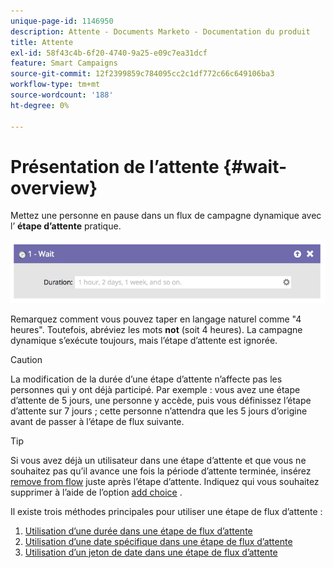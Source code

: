 ```yaml
---
unique-page-id: 1146950
description: Attente - Documents Marketo - Documentation du produit
title: Attente
exl-id: 58f43c4b-6f20-4740-9a25-e09c7ea31dcf
feature: Smart Campaigns
source-git-commit: 12f2399859c784095cc2c1df772c66c649106ba3
workflow-type: tm+mt
source-wordcount: '188'
ht-degree: 0%

---
```


# Présentation de l’attente {#wait-overview}

Mettez une personne en pause dans un flux de campagne dynamique avec l’ **étape d’attente** pratique.

![](assets/wait-overview-1.png)

Remarquez comment vous pouvez taper en langage naturel comme &quot;4 heures&quot;. Toutefois, abréviez les mots **not** (soit 4 heures). La campagne dynamique s’exécute toujours, mais l’étape d’attente est ignorée.

>[!CAUTION]
>
>La modification de la durée d’une étape d’attente n’affecte pas les personnes qui y ont déjà participé. Par exemple : vous avez une étape d’attente de 5 jours, une personne y accède, puis vous définissez l’étape d’attente sur 7 jours ; cette personne n’attendra que les 5 jours d’origine avant de passer à l’étape de flux suivante.

>[!TIP]
>
>Si vous avez déjà un utilisateur dans une étape d’attente et que vous ne souhaitez pas qu’il avance une fois la période d’attente terminée, insérez [remove from flow](/help/marketo/product-docs/core-marketo-concepts/smart-campaigns/flow-actions/remove-from-flow.md) juste après l’étape d’attente. Indiquez qui vous souhaitez supprimer à l’aide de l’option [add choice](/help/marketo/product-docs/core-marketo-concepts/smart-campaigns/flow-actions/use-add-choice-in-a-flow-step.md) .

Il existe trois méthodes principales pour utiliser une étape de flux d’attente :

1. [Utilisation d’une durée dans une étape de flux d’attente](/help/marketo/product-docs/core-marketo-concepts/smart-campaigns/flow-actions/wait/use-a-duration-in-a-wait-flow-step.md)
1. [Utilisation d’une date spécifique dans une étape de flux d’attente](/help/marketo/product-docs/core-marketo-concepts/smart-campaigns/flow-actions/wait/use-a-specific-date-in-a-wait-flow-step.md)
1. [Utilisation d’un jeton de date dans une étape de flux d’attente](/help/marketo/product-docs/core-marketo-concepts/smart-campaigns/flow-actions/wait/use-a-date-token-in-a-wait-flow-step.md)
